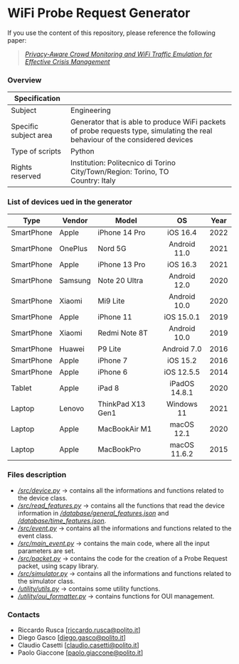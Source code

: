 # WiFi Probe Request Generator

If you use the content of this repository, please reference the following paper: 
> [*Privacy-Aware Crowd Monitoring and WiFi Traffic Emulation for Effective Crisis Management*](https://ieeexplore.ieee.org/document/10286944)


### Overview
| Specification |            |  
|----------|-------------|
| Subject |  Engineering | 
| Specific subject area |  Generator that is able to produce WiFi packets of probe requests type, simulating the real behaviour of the considered devices |
| Type of scripts  | Python |    
| Rights reserved  | Institution: Politecnico di Torino <br> City/Town/Region: Torino, TO <br> Country: Italy  |   


### List of devices ued in the generator
| Type   |  Vendor | Model | OS | Year | 
|----------|-------------|-------------|:-------------:|:-------------:|
| SmartPhone |  Apple | iPhone 14 Pro | iOS 16.4  | 2022 |
| SmartPhone |  OnePlus | Nord 5G | Android 11.0 | 2021 |
| SmartPhone |  Apple | iPhone 13 Pro | iOS 16.3 | 2021 |
| SmartPhone |  Samsung | Note 20 Ultra | Android 12.0 | 2020 |
| SmartPhone |  Xiaomi | Mi9 Lite | Android 10.0  | 2020 |
| SmartPhone |  Apple | iPhone 11 | iOS  15.0.1 | 2019 |
| SmartPhone |  Xiaomi | Redmi Note 8T | Android   10.0  | 2019 |
| SmartPhone |  Huawei | P9 Lite | Android   7.0  | 2016 |
| SmartPhone |  Apple | iPhone 7 | iOS 15.2 | 2016 |
| SmartPhone |  Apple  | iPhone 6 | iOS   12.5.5  | 2014 |
| Tablet |  Apple  | iPad 8 | iPadOS  14.8.1  | 2020 |
| Laptop | Lenovo | ThinkPad X13 Gen1 | Windows   11 | 2021 |
| Laptop | Apple  | MacBookAir M1 | macOS   12.1 | 2020 |
| Laptop | Apple  | MacBookPro | macOS 11.6.2 | 2015 |

### Files description
* [*/src/device.py*](src/device.py) &rarr; contains all the informations and functions related to the device class.
* [*/src/read_features.py*](src/read_features.py) &rarr; contains all the functions that read the device information in [*/database/general_features.json*](database/general_features.json) and [*/database/time_features.json*](/database/time_features.json).
* [*/src/event.py*](src/event.py) &rarr; contains all the informations and functions related to the event class.
* [*/src/main_event.py*](src/main_event.py) &rarr; contains the main code, where all the input parameters are set.
* [*/src/packet.py*](src/packet.py) &rarr; contains the code for the creation of a Probe Request packet, using scapy library.
* [*/src/simulator.py*](src/simulator.py) &rarr; contains all the informations and functions related to the simulator class.
* [*/utility/utils.py*](utility/utils.py) &rarr; contains some utility functions.
* [*/utility/oui_formatter.py*](utility/oui_formatter.py) &rarr; contains functions for OUI management.

### Contacts
* Riccardo Rusca [riccardo.rusca@polito.it]
* Diego Gasco [diego.gasco@polito.it]
* Claudio Casetti [claudio.casetti@polito.it]
* Paolo Giaccone [paolo.giaccone@polito.it]
